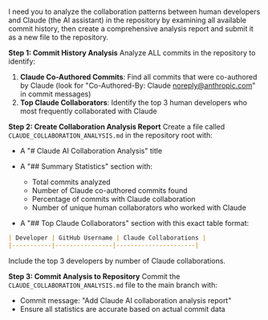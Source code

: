 I need you to analyze the collaboration patterns between human developers and Claude (the AI assistant) in the repository by examining all available commit history, then create a comprehensive analysis report and submit it as a new file to the repository.

**Step 1: Commit History Analysis**
Analyze ALL commits in the repository to identify:

1. **Claude Co-Authored Commits**: Find all commits that were co-authored by Claude (look for "Co-Authored-By: Claude <noreply@anthropic.com>" in commit messages)
2. **Top Claude Collaborators**: Identify the top 3 human developers who most frequently collaborated with Claude

**Step 2: Create Collaboration Analysis Report**
Create a file called `CLAUDE_COLLABORATION_ANALYSIS.md` in the repository root with:

- A "# Claude AI Collaboration Analysis" title
- A "## Summary Statistics" section with:
  - Total commits analyzed
  - Number of Claude co-authored commits found
  - Percentage of commits with Claude collaboration
  - Number of unique human collaborators who worked with Claude

- A "## Top Claude Collaborators" section with this exact table format:
```markdown
| Developer | GitHub Username | Claude Collaborations |
|-----------|----------------|----------------------|
```
Include the top 3 developers by number of Claude collaborations.

**Step 3: Commit Analysis to Repository**
Commit the `CLAUDE_COLLABORATION_ANALYSIS.md` file to the main branch with:
- Commit message: "Add Claude AI collaboration analysis report"
- Ensure all statistics are accurate based on actual commit data